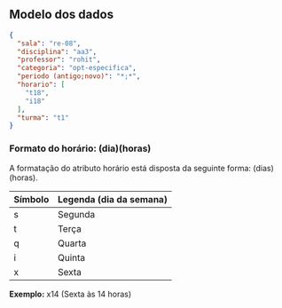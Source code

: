 ## Modelo dos dados
```json
{
  "sala": "re-08",
  "disciplina": "aa3",
  "professor": "rohit",
  "categoria": "opt-especifica",
  "periodo (antigo;novo)": "*;*",
  "horario": [
    "t18",
    "i18" 
  ],
  "turma": "t1"
}
```

### Formato do horário: (dia)(horas)
A formatação do atributo horário está disposta da seguinte forma: (dias)(horas).  

Símbolo      | Legenda (dia da semana)
------------ | -----------------------
s            | Segunda 
t            | Terça
q            | Quarta
i            | Quinta
x            | Sexta

**Exemplo:** x14 (Sexta às 14 horas)
